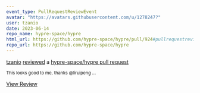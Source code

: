 ```yaml
---
event_type: PullRequestReviewEvent
avatar: "https://avatars.githubusercontent.com/u/1278247?"
user: tzanio
date: 2023-06-14
repo_name: hypre-space/hypre
html_url: https://github.com/hypre-space/hypre/pull/924#pullrequestreview-1479877894
repo_url: https://github.com/hypre-space/hypre
---
```


<a href='https://github.com/tzanio' target='_blank'>tzanio</a> <a href='https://github.com/hypre-space/hypre/pull/924#pullrequestreview-1479877894' target='_blank'>reviewed</a> a <a href='https://github.com/hypre-space/hypre/pull/924' target='_blank'>hypre-space/hypre pull request</a>

<small>This looks good to me, thanks @liruipeng ...</small>

<a href='https://github.com/hypre-space/hypre/pull/924#pullrequestreview-1479877894' target='_blank'>View Review</a>